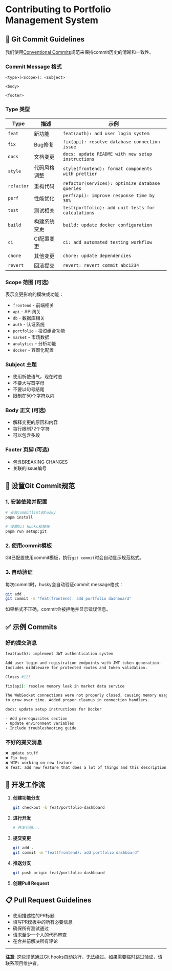 # Contributing to Portfolio Management System

## 📝 Git Commit Guidelines

我们使用[Conventional Commits](https://www.conventionalcommits.org/)规范来保持commit历史的清晰和一致性。

### Commit Message 格式

```
<type>(<scope>): <subject>

<body>

<footer>
```

### Type 类型

| Type | 描述 | 示例 |
|------|------|------|
| `feat` | 新功能 | `feat(auth): add user login system` |
| `fix` | Bug修复 | `fix(api): resolve database connection issue` |
| `docs` | 文档变更 | `docs: update README with new setup instructions` |
| `style` | 代码风格调整 | `style(frontend): format components with prettier` |
| `refactor` | 重构代码 | `refactor(services): optimize database queries` |
| `perf` | 性能优化 | `perf(api): improve response time by 30%` |
| `test` | 测试相关 | `test(portfolio): add unit tests for calculations` |
| `build` | 构建系统变更 | `build: update docker configuration` |
| `ci` | CI配置变更 | `ci: add automated testing workflow` |
| `chore` | 其他变更 | `chore: update dependencies` |
| `revert` | 回滚提交 | `revert: revert commit abc1234` |

### Scope 范围 (可选)

表示变更影响的模块或功能：

- `frontend` - 前端相关
- `api` - API网关
- `db` - 数据库相关
- `auth` - 认证系统
- `portfolio` - 投资组合功能
- `market` - 市场数据
- `analytics` - 分析功能
- `docker` - 容器化配置

### Subject 主题

- 使用祈使语气，现在时态
- 不要大写首字母
- 不要以句号结尾
- 限制在50个字符以内

### Body 正文 (可选)

- 解释变更的原因和内容
- 每行限制72个字符
- 可以包含多段

### Footer 页脚 (可选)

- 包含BREAKING CHANGES
- 关联的issue编号

## 🔧 设置Git Commit规范

### 1. 安装依赖并配置

```bash
# 安装commitlint和husky
pnpm install

# 设置Git hooks和模板
pnpm run setup:git
```

### 2. 使用commit模板

Git已配置使用commit模板，执行`git commit`时会自动显示规范格式。

### 3. 自动验证

每次commit时，husky会自动验证commit message格式：

```bash
git add .
git commit -m "feat(frontend): add portfolio dashboard"
```

如果格式不正确，commit会被拒绝并显示错误信息。

## ✅ 示例 Commits

### 好的提交消息

```bash
feat(auth): implement JWT authentication system

Add user login and registration endpoints with JWT token generation.
Includes middleware for protected routes and token validation.

Closes #123
```

```bash
fix(api): resolve memory leak in market data service

The WebSocket connections were not properly closed, causing memory usage
to grow over time. Added proper cleanup in connection handlers.
```

```bash
docs: update setup instructions for Docker

- Add prerequisites section
- Update environment variables
- Include troubleshooting guide
```

### 不好的提交消息

```bash
❌ update stuff
❌ Fix bug
❌ WIP: working on new feature
❌ feat: add new feature that does a lot of things and this description is way too long for a commit subject line
```

## 🚀 开发工作流

1. **创建功能分支**
   ```bash
   git checkout -b feat/portfolio-dashboard
   ```

2. **进行开发**
   ```bash
   # 开发代码...
   ```

3. **提交变更**
   ```bash
   git add .
   git commit -m "feat(frontend): add portfolio dashboard"
   ```

4. **推送分支**
   ```bash
   git push origin feat/portfolio-dashboard
   ```

5. **创建Pull Request**

## 📋 Pull Request Guidelines

- 使用描述性的PR标题
- 填写PR模板中的所有必要信息
- 确保所有测试通过
- 请求至少一个人的代码审查
- 在合并前解决所有评论

---

**注意**: 这些规范通过Git hooks自动执行，无法绕过。如果需要临时跳过验证，请联系项目维护者。